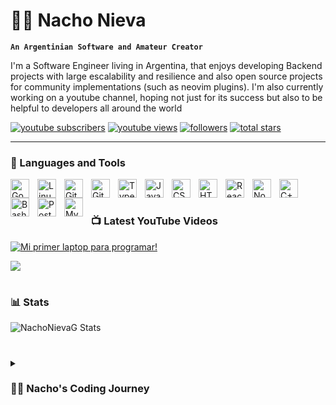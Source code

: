 # 💻‍♂️ Nacho Nieva

**`An Argentinian Software and Amateur Creator`**

I'm a Software Engineer living in Argentina, that enjoys developing Backend projects with large escalability and resilience and also open source projects for community implementations (such as neovim plugins). I'm also currently working on a youtube channel, hoping not just for its success but also to be helpful to developers all around the world

   <p align="left">
      <a href="https://www.youtube.com/channel/UCcdCjfw4HBgPceg7PYgeY6Q?sub_confirmation=1" target="_blank" rel="noopener noreferrer">
         <img alt="youtube subscribers" title="Subscribe to my YouTube channel" src="https://custom-icon-badges.demolab.com/youtube/channel/subscribers/UCcdCjfw4HBgPceg7PYgeY6Q?color=%23E05D44&label=SUBSCRIBE&logo=video&logoColor=white&style=for-the-badge&labelColor=CE4630"/></a> 
      <a href="https://www.youtube.com/channel/UCcdCjfw4HBgPceg7PYgeY6Q" target="_blank" rel="noopener noreferrer">
         <img alt="youtube views" title="YouTube views" src="https://custom-icon-badges.demolab.com/youtube/channel/views/UCcdCjfw4HBgPceg7PYgeY6Q?color=%23E1AD0E&logo=eye&logoColor=white&style=for-the-badge&labelColor=C79600"/></a> 
      <a href="https://github.com/NachoNievaG?tab=followers">
         <img alt="followers" title="Follow me on Github" src="https://custom-icon-badges.demolab.com/github/followers/NachoNievaG?color=236ad3&labelColor=1155ba&style=for-the-badge&logo=person-add&label=Follow&logoColor=white"/></a>
      <a href="https://github.com/NachoNievaG?tab=repositories&sort=stargazers">
         <img alt="total stars" title="Total stars on GitHub" src="https://custom-icon-badges.demolab.com/github/stars/NachoNievaG?color=55960c&style=for-the-badge&labelColor=488207&logo=star"/></a>
   </p>

---

### 🧰 Languages and Tools

<img align="left" alt="Go" width="30px" style="padding-right:10px;" src="https://cdn.jsdelivr.net/gh/devicons/devicon/icons/go/go-original.svg"/>
<img align="left" alt="Linux" width="30px" style="padding-right:10px;" src="https://cdn.jsdelivr.net/gh/devicons/devicon/icons/linux/linux-original.svg" />
<img align="left" alt="Git" width="30px" style="padding-right:10px;" src="https://cdn.jsdelivr.net/gh/devicons/devicon/icons/git/git-original.svg" />
<img align="left" alt="GitHub" width="30px" style="padding-right:10px;" src="https://cdn.jsdelivr.net/gh/devicons/devicon/icons/github/github-original.svg" />
<img align="left" alt="TypeScript" width="30px" style="padding-right:10px;" src="https://cdn.jsdelivr.net/gh/devicons/devicon/icons/typescript/typescript-plain.svg" />
<img align="left" alt="JavaScript" width="30px" style="padding-right:10px;" src="https://cdn.jsdelivr.net/gh/devicons/devicon/icons/javascript/javascript-plain.svg" />
<img align="left" alt="CSS" width="30px" style="padding-right:10px;" src="https://cdn.jsdelivr.net/gh/devicons/devicon/icons/css3/css3-plain.svg" />
<img align="left" alt="HTML" width="30px" style="padding-right:10px;" src="https://cdn.jsdelivr.net/gh/devicons/devicon/icons/html5/html5-plain.svg" />
<img align="left" alt="React" width="30px" style="padding-right:10px;" src="https://cdn.jsdelivr.net/gh/devicons/devicon/icons/react/react-original.svg" />
<img align="left" alt="NodeJS" width="30px" style="padding-right:10px;" src="https://cdn.jsdelivr.net/gh/devicons/devicon/icons/nodejs/nodejs-original.svg" />
<img align="left" alt="C++" width="30px" style="padding-right:10px;" src="https://cdn.jsdelivr.net/gh/devicons/devicon/icons/cplusplus/cplusplus-line.svg" />
<img align="left" alt="Bash" width="30px" style="padding-right:10px;" src="https://cdn.jsdelivr.net/gh/devicons/devicon/icons/bash/bash-original.svg" />
<img align="left" alt="PostgreSQL" width="30px" style="padding-right:10px;" src="https://cdn.jsdelivr.net/gh/devicons/devicon/icons/postgresql/postgresql-original.svg" />
<img align="left" alt="MySQL" width="30px" style="padding-right:10px;" src="https://cdn.jsdelivr.net/gh/devicons/devicon/icons/mysql/mysql-original.svg" />

<br />

#

### 📺 Latest YouTube Videos

<!-- BEGIN YOUTUBE-CARDS -->
[![Mi primer laptop para programar!](https://ytcards.demolab.com/?id=z1XtNC3pvw0&title=Mi+primer+laptop+para+programar%21&lang=en&timestamp=1664145301&background_color=%230d1117&title_color=%23ffffff&stats_color=%23dedede&width=250 "Mi primer laptop para programar!")](https://www.youtube.com/watch?v=z1XtNC3pvw0)
<!-- END YOUTUBE-CARDS -->

[<img src="https://custom-icon-badges.demolab.com/badge/-Subscribe%20For%20More-red?style=for-the-badge&logo=video&logoColor=white"/>](https://www.youtube.com/channel/UCcdCjfw4HBgPceg7PYgeY6Q?sub_confirmation=1)

#

### 📊 Stats

![NachoNievaG Stats](https://github-readme-stats.vercel.app/api?username=nachonievag&show_icons=true&theme=gruvbox)

<!-- ![GitHub Streak](https://streak-stats.demolab.com?user=NachoNievaG&theme=gruvbox&border_radius=4.5) -->

#

<details>
 <summary><h3>👨‍💻 Nacho's Coding Journey</h3></summary>
    I started my carrer at the age of 15, when my highschool teacher told me about something called "Algorithms". This Algorithms were mathematical applications to solve a specific problem. With my first Qbasic solving program i said to myself that this was the path that i was seeking. From then, i started digging in Visual Basic and asp trying to understand what a DB was. And finally after a few years of practice, i managed to land my first engineer job, in which I used php and javascript for a while. I had several jobs, every single one, a harder task than the one before that, and now all that experience lead me here. Currently I'm a Head of Backend Engineering hoping to discover new tools to develop. 
    Wish you well :) 
  
[youtube]: https://youtube.com/channel/UCcdCjfw4HBgPceg7PYgeY6Q
